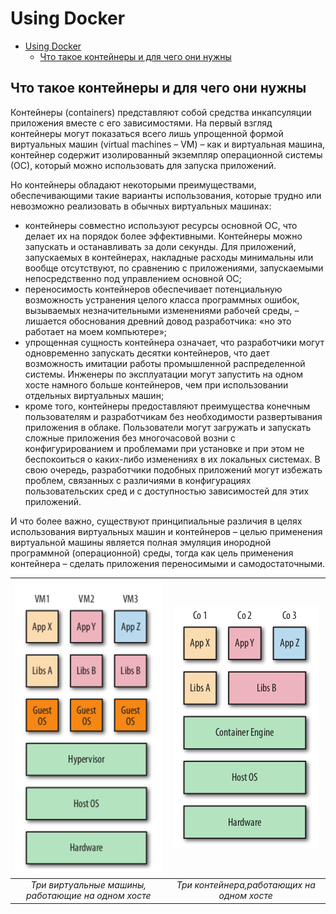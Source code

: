 # Using Docker

<!--toc:start-->
- [Using Docker](#using-docker)
  - [Что такое контейнеры и для чего они нужны](#что-такое-контейнеры-и-для-чего-они-нужны)
<!--toc:end-->

## Что такое контейнеры и для чего они нужны

Контейнеры (containers) представляют собой средства инкапсуляции приложения вместе с его зависимостями.
На первый взгляд контейнеры могут показаться всего лишь упрощенной формой виртуальных машин
(virtual machines – VM) – как и виртуальная машина, контейнер содержит изолированный экземпляр операционной
системы (ОС), который можно использовать для запуска приложений.

Но контейнеры обладают некоторыми преимуществами, обеспечивающими такие варианты использования, которые трудно или
невозможно реализовать в обычных виртуальных машинах:

- контейнеры совместно используют ресурсы основной ОС, что делает их на
  порядок более эффективными. Контейнеры можно запускать и останавливать за доли секунды.
  Для приложений, запускаемых в контейнерах, накладные расходы минимальны или вообще отсутствуют,
  по сравнению с приложениями, запускаемыми непосредственно под управлением основной ОС;
- переносимость контейнеров обеспечивает потенциальную возможность устранения целого класса программных
  ошибок, вызываемых незначительными изменениями рабочей среды, – лишается обоснования древний довод
  разработчика: «но это работает на моем компьютере»;
- упрощенная сущность контейнера означает, что разработчики могут одновременно запускать десятки контейнеров,
  что дает возможность имитации работы промышленной распределенной системы. Инженеры по эксплуатации могут
  запустить на одном хосте намного больше контейнеров, чем при использовании отдельных виртуальных машин;
- кроме того, контейнеры предоставляют преимущества конечным пользователям и разработчикам без
  необходимости развертывания приложения в облаке. Пользователи могут загружать и запускать сложные приложения
  без многочасовой возни с конфигурированием и проблемами при установке и при этом не беспокоиться о каких-либо
  изменениях в их локальных системах. В свою очередь, разработчики подобных приложений могут избежать
  проблем, связанных с различиями в конфигурациях пользовательских сред и с доступностью зависимостей для этих
  приложений.

И что более важно, существуют принципиальные различия в целях использования виртуальных машин и
контейнеров – целью применения виртуальной машины является полная эмуляция инородной программной
(операционной) среды, тогда как цель применения контейнера – сделать приложения переносимыми и самодостаточными.

| ![Три виртуальные машины, работающие на одном хосте](./image/1.1.png) | ![Три контейнера, работающих на одном хосте](./image/1.2.png) | 
|:---------------------------------------------------------------------:|:-------------------------------------------------------------:| 
|          *Три виртуальные машины, работающие на одном хосте*          |          *Три контейнера,работающих на одном хосте*           |



